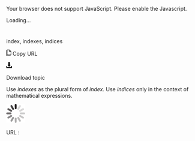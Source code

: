 Your browser does not support JavaScript. Please enable the Javascript.

Loading...

# 

index, indexes, indices

![Copy URL](media/index-indexes-indices/Copy.png)
Copy URL

![Download](media/index-indexes-indices/Download.png)

Download topic

Use *indexes* as the plural form of *index.* Use *indices* only in the context of mathematical expressions.

![In progress](media/index-indexes-indices/activity-large.gif)

URL :
